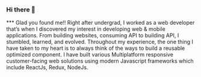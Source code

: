 ### Hi there 👋

<!--
**prakhathi-m/prakhathi-m** is a ✨ _special_ ✨ repository because its `README.md` (this file) appears on your GitHub profile.

Here are some ideas to get you started:

- 🔭 I’m currently working on ...
- 🌱 I’m currently learning ...
- 👯 I’m looking to collaborate on ...
- 🤔 I’m looking for help with ...
- 💬 Ask me about ...
- 📫 How to reach me: ...
- 😄 Pronouns: ...
- ⚡ Fun fact: ...
-->

*** Glad you found me!!
Right after undergrad, I worked as a web developer that’s when I discovered my interest in developing web & mobile applications. From building websites, consuming API to building API, I stumbled, learned, and evolved. Throughout my experience, the one thing I have taken to my heart is to always think of the ways to build a reusable optimized component. I have built various Multiplatform responsive customer-facing web solutions using modern Javascript frameworks which include ReactJs, Redux, NodeJs.
